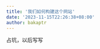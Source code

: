 ```yaml
---
title: '我们如何构建这个网站'
date: '2023-11-15T22:26:38+08:00'
author: bakaptr
---
```


<!--more-->

占坑，以后写写
